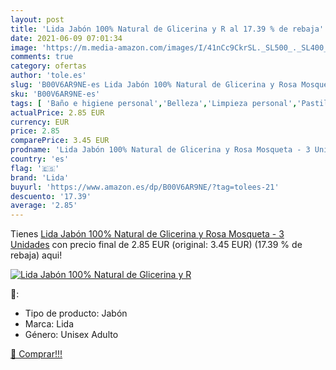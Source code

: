 ```yaml
---
layout: post
title: 'Lida Jabón 100% Natural de Glicerina y R al 17.39 % de rebaja'
date: 2021-06-09 07:01:34
image: 'https://m.media-amazon.com/images/I/41nCc9CkrSL._SL500_._SL400_.jpg'
comments: true
category: ofertas
author: 'tole.es'
slug: 'B00V6AR9NE-es Lida Jabón 100% Natural de Glicerina y Rosa Mosqueta - 3...'
sku: 'B00V6AR9NE-es'
tags: [ 'Baño e higiene personal','Belleza','Limpieza personal','Pastillas de jabón y jabón líquido para manos','jabón','lida', ]
actualPrice: 2.85 EUR
currency: EUR
price: 2.85
comparePrice: 3.45 EUR
prodname: 'Lida Jabón 100% Natural de Glicerina y Rosa Mosqueta - 3 Unidades'
country: 'es'
flag: '🇪🇸'
brand: 'Lida'
buyurl: 'https://www.amazon.es/dp/B00V6AR9NE/?tag=tolees-21'
descuento: '17.39'
average: '2.85'
---
```


Tienes [Lida Jabón 100% Natural de Glicerina y Rosa Mosqueta - 3 Unidades](https://www.amazon.es/dp/B00V6AR9NE/?tag=tolees-21) con precio final de  2.85 EUR (original: 3.45 EUR) (17.39 %  de rebaja) aqui!

[![Lida Jabón 100% Natural de Glicerina y R](https://m.media-amazon.com/images/I/41nCc9CkrSL._SL500_._SL400_.jpg)](https://www.amazon.es/dp/B00V6AR9NE/?tag=tolees-21)

🔎:

- Tipo de producto: Jabón
- Marca: Lida
- Género: Unisex Adulto

[🛒 Comprar!!!](https://www.amazon.es/dp/B00V6AR9NE/?tag=tolees-21)
